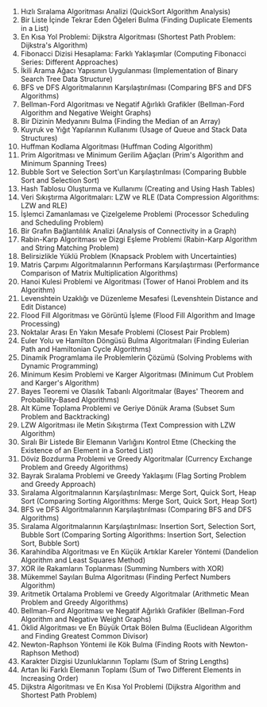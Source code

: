 1.	Hızlı Sıralama Algoritması Analizi (QuickSort Algorithm Analysis)
2.	Bir Liste İçinde Tekrar Eden Öğeleri Bulma (Finding Duplicate Elements in a List)
3.	En Kısa Yol Problemi: Dijkstra Algoritması (Shortest Path Problem: Dijkstra's Algorithm)
4.	Fibonacci Dizisi Hesaplama: Farklı Yaklaşımlar (Computing Fibonacci Series: Different Approaches)
5.	İkili Arama Ağacı Yapısının Uygulanması (Implementation of Binary Search Tree Data Structure)
6.	BFS ve DFS Algoritmalarının Karşılaştırılması (Comparing BFS and DFS Algorithms)
7.	Bellman-Ford Algoritması ve Negatif Ağırlıklı Grafikler (Bellman-Ford Algorithm and Negative Weight Graphs)
8.	Bir Dizinin Medyanını Bulma (Finding the Median of an Array)
9.	Kuyruk ve Yığıt Yapılarının Kullanımı (Usage of Queue and Stack Data Structures)
10.	Huffman Kodlama Algoritması (Huffman Coding Algorithm)
11.	Prim Algoritması ve Minimum Gerilim Ağaçları (Prim's Algorithm and Minimum Spanning Trees)
12.	Bubble Sort ve Selection Sort'un Karşılaştırılması (Comparing Bubble Sort and Selection Sort)
13.	Hash Tablosu Oluşturma ve Kullanımı (Creating and Using Hash Tables)
14.	Veri Sıkıştırma Algoritmaları: LZW ve RLE (Data Compression Algorithms: LZW and RLE)
15.	İşlemci Zamanlaması ve Çizelgeleme Problemi (Processor Scheduling and Scheduling Problem)
16.	Bir Grafın Bağlantılılık Analizi (Analysis of Connectivity in a Graph)
17.	Rabin-Karp Algoritması ve Dizgi Eşleme Problemi (Rabin-Karp Algorithm and String Matching Problem)
18.	Belirsizlikle Yüklü Problem (Knapsack Problem with Uncertainties)
19.	Matris Çarpımı Algoritmalarının Performans Karşılaştırması (Performance Comparison of Matrix Multiplication Algorithms)
20.	Hanoi Kulesi Problemi ve Algoritması (Tower of Hanoi Problem and its Algorithm)
21.	Levenshtein Uzaklığı ve Düzenleme Mesafesi (Levenshtein Distance and Edit Distance)
22.	Flood Fill Algoritması ve Görüntü İşleme (Flood Fill Algorithm and Image Processing)
23.	Noktalar Arası En Yakın Mesafe Problemi (Closest Pair Problem)
24.	Euler Yolu ve Hamilton Döngüsü Bulma Algoritmaları (Finding Eulerian Path and Hamiltonian Cycle Algorithms)
25.	Dinamik Programlama ile Problemlerin Çözümü (Solving Problems with Dynamic Programming)
26.	Minimum Kesim Problemi ve Karger Algoritması (Minimum Cut Problem and Karger's Algorithm)
27.	Bayes Teoremi ve Olasılık Tabanlı Algoritmalar (Bayes' Theorem and Probability-Based Algorithms)
28.	Alt Küme Toplama Problemi ve Geriye Dönük Arama (Subset Sum Problem and Backtracking)
29.	LZW Algoritması ile Metin Sıkıştırma (Text Compression with LZW Algorithm)
30.	Sıralı Bir Listede Bir Elemanın Varlığını Kontrol Etme (Checking the Existence of an Element in a Sorted List)
31.	Döviz Bozdurma Problemi ve Greedy Algoritmalar (Currency Exchange Problem and Greedy Algorithms)
32.	Bayrak Sıralama Problemi ve Greedy Yaklaşımı (Flag Sorting Problem and Greedy Approach)
33.	Sıralama Algoritmalarının Karşılaştırılması: Merge Sort, Quick Sort, Heap Sort (Comparing Sorting Algorithms: Merge Sort, Quick Sort, Heap Sort)
34.	BFS ve DFS Algoritmalarının Karşılaştırılması (Comparing BFS and DFS Algorithms)
35.	Sıralama Algoritmalarının Karşılaştırılması: Insertion Sort, Selection Sort, Bubble Sort (Comparing Sorting Algorithms: Insertion Sort, Selection Sort, Bubble Sort)
36.	Karahindiba Algoritması ve En Küçük Artıklar Kareler Yöntemi (Dandelion Algorithm and Least Squares Method)
37.	XOR ile Rakamların Toplanması (Summing Numbers with XOR)
38.	Mükemmel Sayıları Bulma Algoritması (Finding Perfect Numbers Algorithm)
39.	Aritmetik Ortalama Problemi ve Greedy Algoritmalar (Arithmetic Mean Problem and Greedy Algorithms)
40.	Bellman-Ford Algoritması ve Negatif Ağırlıklı Grafikler (Bellman-Ford Algorithm and Negative Weight Graphs)
41.	Öklid Algoritması ve En Büyük Ortak Bölen Bulma (Euclidean Algorithm and Finding Greatest Common Divisor)
42.	Newton-Raphson Yöntemi ile Kök Bulma (Finding Roots with Newton-Raphson Method)
43.	Karakter Dizgisi Uzunluklarının Toplamı (Sum of String Lengths)
44.	Artan İki Farklı Elemanın Toplamı (Sum of Two Different Elements in Increasing Order)
45.	Dijkstra Algoritması ve En Kısa Yol Problemi (Dijkstra Algorithm and Shortest Path Problem)

